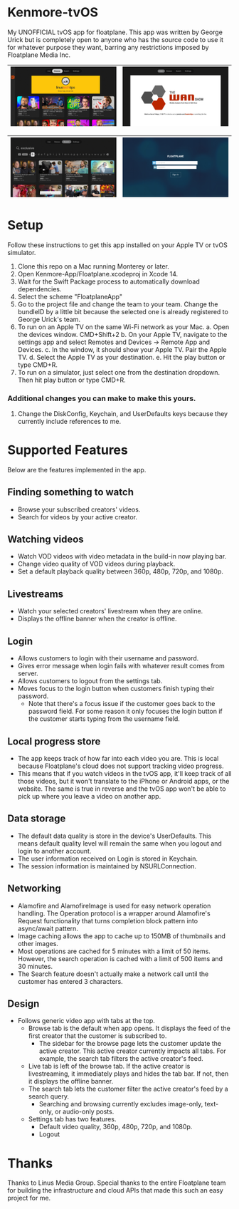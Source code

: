 # Kenmore-tvOS
My UNOFFICIAL tvOS app for floatplane. This app was written by George Urick but is completely open to anyone who has the source code to use it for whatever purpose they want, barring any restrictions imposed by Floatplane Media Inc.

| ![image](Assets/Browse_Screenshot.png) | ![image](Assets/LiveOffline_Screenshot.png) |
| --- | --- |

| ![image](Assets/Search_Screenshot.png) | ![image](Assets/Login_Screenshot.png) |
| --- | --- |

# Setup
Follow these instructions to get this app installed on your Apple TV or tvOS simulator.
1. Clone this repo on a Mac running Monterey or later.
2. Open Kenmore-App/Floatplane.xcodeproj in Xcode 14.
3. Wait for the Swift Package process to automatically download dependencies.
4. Select the scheme "FloatplaneApp"
5. Go to the project file and change the team to your team. Change the bundleID by a little bit because the selected one is already registered to George Urick's team.
6. To run on an Apple TV on the same Wi-Fi network as your Mac.
    a. Open the devices window. CMD+Shift+2
    b. On your Apple TV, navigate to the settings app and select Remotes and Devices -> Remote App and Devices.
    c. In the window, it should show your Apple TV. Pair the Apple TV.
    d. Select the Apple TV as your destination.
    e. Hit the play button or type CMD+R.
7. To run on a simulator, just select one from the destination dropdown. Then hit play button or type CMD+R.

### Additional changes you can make to make this yours.
1. Change the DiskConfig, Keychain, and UserDefaults keys because they currently include references to me.

# Supported Features
Below are the features implemented in the app.

## Finding something to watch
- Browse your subscribed creators' videos.
- Search for videos by your active creator.

## Watching videos
- Watch VOD videos with video metadata in the build-in now playing bar.
- Change video quality of VOD videos during playback.
- Set a default playback quality between 360p, 480p, 720p, and 1080p.

## Livestreams
- Watch your selected creators' livestream when they are online.
- Displays the offline banner when the creator is offline.

## Login
- Allows customers to login with their username and password.
- Gives error message when login fails with whatever result comes from server.
- Allows customers to logout from the settings tab.
- Moves focus to the login button when customers finish typing their password.
    - Note that there's a focus issue if the customer goes back to the password field. For some reason it only focuses the login button if the customer starts typing from the username field.
    
## Local progress store
- The app keeps track of how far into each video you are. This is local because Floatplane's cloud does not support tracking video progress.
- This means that if you watch videos in the tvOS app, it'll keep track of all those videos, but it won't translate to the iPhone or Android apps, or the website. The same is true in reverse and the tvOS app won't be able to pick up where you leave a video on another app.

## Data storage
- The default data quality is store in the device's UserDefaults. This means default quality level will remain the same when you logout and login to another account.
- The user information received on Login is stored in Keychain.
- The session information is maintained by NSURLConnection.

## Networking
- Alamofire and AlamofireImage is used for easy network operation handling. The Operation protocol is a wrapper around Alamofire's Request functionality that turns completion block pattern into async/await pattern.
- Image caching allows the app to cache up to 150MB of thumbnails and other images.
- Most operations are cached for 5 minutes with a limit of 50 items. However, the search operation is cached with a limit of 500 items and 30 minutes.
- The Search feature doesn't actually make a network call until the customer has entered 3 characters.
    
## Design
- Follows generic video app with tabs at the top.
    - Browse tab is the default when app opens. It displays the feed of the first creator that the customer is subscribed to.
        - The sidebar for the browse page lets the customer update the active creator. This active creator currently impacts all tabs. For example, the search tab filters the active creator's feed.
    - Live tab is left of the browse tab. If the active creator is livestreaming, it immediately plays and hides the tab bar. If not, then it displays the offline banner.
    - The search tab lets the customer filter the active creator's feed by a search query.
        - Searching and browsing currently excludes image-only, text-only, or audio-only posts.
    - Settings tab has two features.
        - Default video quality, 360p, 480p, 720p, and 1080p.
        - Logout

# Thanks
Thanks to Linus Media Group. Special thanks to the entire Floatplane team for building the infrastructure and cloud APIs that made this such an easy project for me.

